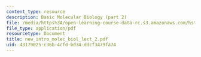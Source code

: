 ```yaml
---
content_type: resource
description: Basic Molecular Biology (part 2)
file: /media/https%3A/open-learning-course-data-rc.s3.amazonaws.com/hst-730-molecular-biology-for-the-auditory-system-fall-2002/43179025c36b4cfdbd34ddcf3479fa74_new_intro_molec_biol_lect_2.pdf
file_type: application/pdf
resourcetype: Document
title: new_intro_molec_biol_lect_2.pdf
uid: 43179025-c36b-4cfd-bd34-ddcf3479fa74
---
```

